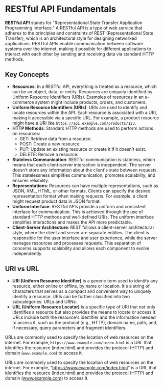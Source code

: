 # RESTful API Fundamentals

**RESTful API** stands for "Representational State Transfer Application Programming Interface." A RESTful API is a type of web service that adheres to the principles and constraints of REST (Representational State Transfer), which is an architectural style for designing networked applications. RESTful APIs enable communication between software systems over the internet, making it possible for different applications to interact with each other by sending and receiving data via standard HTTP methods.

## Key Concepts

- **Resources**: In a RESTful API, everything is treated as a resource, which can be an object, data, or entity. Resources are uniquely identified by Uniform Resource Identifiers (URIs). Examples of resources in an e-commerce system might include products, orders, and customers.
- **Uniform Resource Identifiers (URIs)**: URIs are used to identify and locate resources within the API. Each resource is associated with a URI, making it accessible via a specific URL. For example, a product resource might have a URI like `https://api.example.com/products/123`.
- **HTTP Methods**: Standard HTTP methods are used to perform actions on resources:
  - GET: Retrieve data from a resource.
  - POST: Create a new resource.
  - PUT: Update an existing resource or create it if it doesn't exist.
  - DELETE: Remove a resource.
- **Stateless Communication**: RESTful communication is stateless, which means that each client-server interaction is independent. The server doesn't store any information about the client's state between requests. This statelessness simplifies communication, promotes scalability, and ensures reliability.
- **Representations**: Resources can have multiple representations, such as JSON, XML, HTML, or other formats. Clients can specify the desired representation format when making requests. For example, a client might request product data in JSON format.
- **Uniform Interface**: RESTful APIs provide a uniform and consistent interface for communication. This is achieved through the use of standard HTTP methods and well-defined URIs. The uniform interface simplifies interactions and makes the API more predictable.
- **Client-Server Architecture**: REST follows a client-server architectural style, where the client and server are separate entities. The client is responsible for the user interface and user experience, while the server manages resources and processes requests. This separation of concerns supports scalability and allows each component to evolve independently.

## URI vs URL

- **URI (Uniform Resource Identifier)** is a generic term used to identify any resource, either online or offline, by name or location. It's a string of characters that serves as a compact and convenient way to uniquely identify a resource. URIs can be further classified into two subcategories: URLs and URNs.
- **URL (Uniform Resource Locator)** is a specific type of URI that not only identifies a resource but also provides the means to locate or access it. URLs include both the resource's identifier and the information needed to access it, such as the protocol (e.g., HTTP), domain name, path, and, if necessary, query parameters and fragment identifiers.

URLs are commonly used to specify the location of web resources on the internet. For example, `https://www.example.com/index.html` is a URL that identifies the resource (index.html) and provides the protocol (HTTP) and domain (`www.example.com`) to access it.

URLs are commonly used to specify the location of web resources on the internet. For example, "https://www.example.com/index.html" is a URL that identifies the resource (index.html) and provides the protocol (HTTP) and domain (www.example.com) to access it.